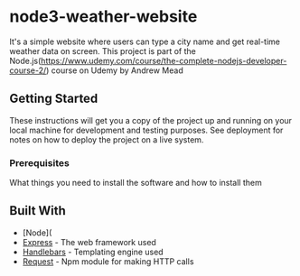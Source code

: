# node3-weather-website

It's a simple website where users can type a city name and get real-time weather data on screen. This project is part of the Node.js(https://www.udemy.com/course/the-complete-nodejs-developer-course-2/) course on Udemy by Andrew Mead

## Getting Started

These instructions will get you a copy of the project up and running on your local machine for development and testing purposes. See deployment for notes on how to deploy the project on a live system.

### Prerequisites

What things you need to install the software and how to install them

## Built With
* [Node](
* [Express](http://expressjs.com/en/4x/api.html) - The web framework used
* [Handlebars](https://handlebarsjs.com/guide/) - Templating engine used
* [Request](https://rometools.github.io/rome/) - Npm module for making HTTP calls
